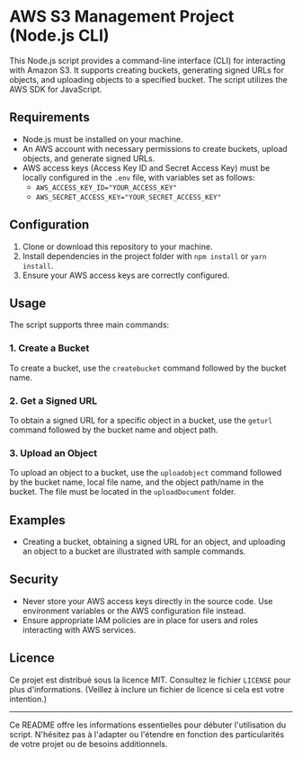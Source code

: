 # AWS S3 Management Project (Node.js CLI)

This Node.js script provides a command-line interface (CLI) for interacting with Amazon S3. It supports creating buckets, generating signed URLs for objects, and uploading objects to a specified bucket. The script utilizes the AWS SDK for JavaScript.

## Requirements

- Node.js must be installed on your machine.
- An AWS account with necessary permissions to create buckets, upload objects, and generate signed URLs.
- AWS access keys (Access Key ID and Secret Access Key) must be locally configured in the `.env` file, with variables set as follows:
  - `AWS_ACCESS_KEY_ID="YOUR_ACCESS_KEY"`
  - `AWS_SECRET_ACCESS_KEY="YOUR_SECRET_ACCESS_KEY"`

## Configuration

1. Clone or download this repository to your machine.
2. Install dependencies in the project folder with `npm install` or `yarn install`.
3. Ensure your AWS access keys are correctly configured.

## Usage

The script supports three main commands:

### 1. Create a Bucket

To create a bucket, use the `createbucket` command followed by the bucket name.

### 2. Get a Signed URL

To obtain a signed URL for a specific object in a bucket, use the `geturl` command followed by the bucket name and object path.

### 3. Upload an Object

To upload an object to a bucket, use the `uploadobject` command followed by the bucket name, local file name, and the object path/name in the bucket. The file must be located in the `uploadDocument` folder.

## Examples

- Creating a bucket, obtaining a signed URL for an object, and uploading an object to a bucket are illustrated with sample commands.

## Security

- Never store your AWS access keys directly in the source code. Use environment variables or the AWS configuration file instead.
- Ensure appropriate IAM policies are in place for users and roles interacting with AWS services.

## Licence

Ce projet est distribué sous la licence MIT. Consultez le fichier `LICENSE` pour plus d'informations. (Veillez à inclure un fichier de licence si cela est votre intention.)

---

Ce README offre les informations essentielles pour débuter l'utilisation du script. N'hésitez pas à l'adapter ou l'étendre en fonction des particularités de votre projet ou de besoins additionnels.
